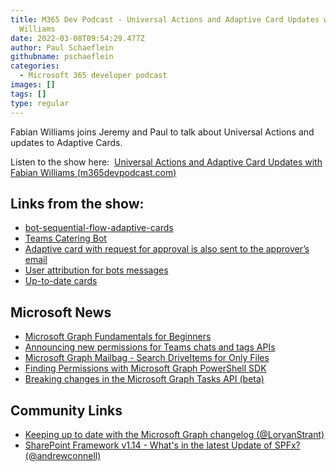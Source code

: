 ```yaml
---
title: M365 Dev Podcast - Universal Actions and Adaptive Card Updates with Fabian
  Williams
date: 2022-03-08T09:54:29.477Z
author: Paul Schaeflein
githubname: pschaeflein
categories:
  - Microsoft 365 developer podcast
images: []
tags: []
type: regular
---
```


Fabian Williams joins Jeremy and Paul to talk about Universal Actions and updates to Adaptive Cards.

Listen to the show here:  [Universal Actions and Adaptive Card Updates with Fabian Williams (m365devpodcast.com)](https://www.m365devpodcast.com/e/universal-actions-and-adaptive-card-updates-with-fabian-williams/)

## Links from the show:

*   [bot-sequential-flow-adaptive-cards](https://github.com/OfficeDev/Microsoft-Teams-Samples/tree/main/samples/bot-sequential-flow-adaptive-cards)
*   [Teams Catering Bot](https://github.com/OfficeDev/Microsoft-Teams-Samples/tree/main/samples/bot-teams-catering/csharp)
*   [Adaptive card with request for approval is also sent to the approver’s email](https://github.com/pnp/teams-dev-samples/tree/main/samples/app-ReporterPlus)
*   [User attribution for bots messages](https://docs.microsoft.com/microsoftteams/platform/messaging-extensions/how-to/action-commands/respond-to-task-module-submit?tabs=dotnet%2Cdotnet-1#user-attribution-for-bots-messages?WT.mc_id=M365-MVP-4025164)
*   [Up-to-date cards](https://docs.microsoft.com/microsoftteams/platform/task-modules-and-cards/cards/universal-actions-for-adaptive-cards/up-to-date-views?WT.mc_id=M365-MVP-4025164)

## Microsoft News

*   [Microsoft Graph Fundamentals for Beginners](https://www.youtube.com/playlist?list=PLWZJrkeLOrbbmGIW-7znaSpRinp8d-1Dt)
*   [Announcing new permissions for Teams chats and tags APIs](https://devblogs.microsoft.com/microsoft365dev/announcing-new-permissions-for-teams-chats-and-tags-apis/?WT.mc_id=M365-MVP-4025164)
*   [Microsoft Graph Mailbag - Search DriveItems for Only Files](https://devblogs.microsoft.com/microsoft365dev/microsoft-graph-mailbag-filter-search-driveitems-for-only-files/?WT.mc_id=M365-MVP-4025164)
*   [Finding Permissions with Microsoft Graph PowerShell SDK](https://www.youtube.com/watch?v=3xuo81t3JCg)
*   [Breaking changes in the Microsoft Graph Tasks API (beta)](https://devblogs.microsoft.com/microsoft365dev/breaking-changes-in-the-microsoft-graph-tasks-api-beta/?WT.mc_id=M365-MVP-4025164)

## Community Links

*   [Keeping up to date with the Microsoft Graph changelog (@LoryanStrant)](https://www.loryanstrant.com/2022/03/03/keeping-up-to-date-with-the-microsoft-graph-changelog/)
*   [SharePoint Framework v1.14 - What's in the latest Update of SPFx? (@andrewconnell)](https://www.voitanos.io/blog/sharepoint-framework-v1-14-whats-in-latest-update-of-spfx)
